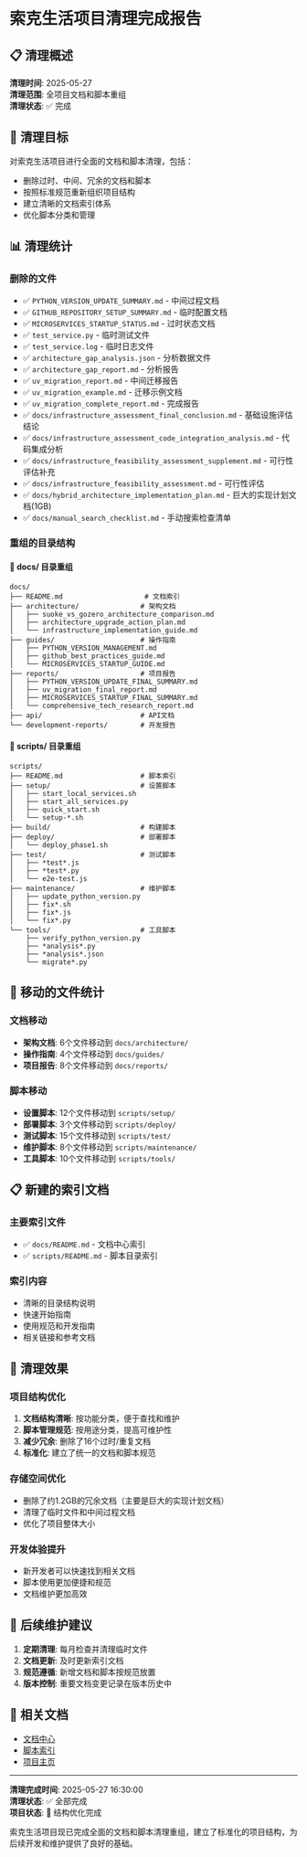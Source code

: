 # 索克生活项目清理完成报告

## 📋 清理概述

**清理时间**: 2025-05-27  
**清理范围**: 全项目文档和脚本重组  
**清理状态**: ✅ 完成  

## 🎯 清理目标

对索克生活项目进行全面的文档和脚本清理，包括：
- 删除过时、中间、冗余的文档和脚本
- 按照标准规范重新组织项目结构
- 建立清晰的文档索引体系
- 优化脚本分类和管理

## 📊 清理统计

### 删除的文件
- ✅ `PYTHON_VERSION_UPDATE_SUMMARY.md` - 中间过程文档
- ✅ `GITHUB_REPOSITORY_SETUP_SUMMARY.md` - 临时配置文档
- ✅ `MICROSERVICES_STARTUP_STATUS.md` - 过时状态文档
- ✅ `test_service.py` - 临时测试文件
- ✅ `test_service.log` - 临时日志文件
- ✅ `architecture_gap_analysis.json` - 分析数据文件
- ✅ `architecture_gap_report.md` - 分析报告
- ✅ `uv_migration_report.md` - 中间迁移报告
- ✅ `uv_migration_example.md` - 迁移示例文档
- ✅ `uv_migration_complete_report.md` - 完成报告
- ✅ `docs/infrastructure_assessment_final_conclusion.md` - 基础设施评估结论
- ✅ `docs/infrastructure_assessment_code_integration_analysis.md` - 代码集成分析
- ✅ `docs/infrastructure_feasibility_assessment_supplement.md` - 可行性评估补充
- ✅ `docs/infrastructure_feasibility_assessment.md` - 可行性评估
- ✅ `docs/hybrid_architecture_implementation_plan.md` - 巨大的实现计划文档(1GB)
- ✅ `docs/manual_search_checklist.md` - 手动搜索检查清单

### 重组的目录结构

#### 📁 docs/ 目录重组
```
docs/
├── README.md                    # 文档索引
├── architecture/               # 架构文档
│   ├── suoke_vs_gozero_architecture_comparison.md
│   ├── architecture_upgrade_action_plan.md
│   └── infrastructure_implementation_guide.md
├── guides/                     # 操作指南
│   ├── PYTHON_VERSION_MANAGEMENT.md
│   ├── github_best_practices_guide.md
│   └── MICROSERVICES_STARTUP_GUIDE.md
├── reports/                    # 项目报告
│   ├── PYTHON_VERSION_UPDATE_FINAL_SUMMARY.md
│   ├── uv_migration_final_report.md
│   ├── MICROSERVICES_STARTUP_FINAL_SUMMARY.md
│   └── comprehensive_tech_research_report.md
├── api/                        # API文档
└── development-reports/        # 开发报告
```

#### 📁 scripts/ 目录重组
```
scripts/
├── README.md                   # 脚本索引
├── setup/                      # 设置脚本
│   ├── start_local_services.sh
│   ├── start_all_services.py
│   ├── quick_start.sh
│   └── setup-*.sh
├── build/                      # 构建脚本
├── deploy/                     # 部署脚本
│   └── deploy_phase1.sh
├── test/                       # 测试脚本
│   ├── *test*.js
│   ├── *test*.py
│   └── e2e-test.js
├── maintenance/                # 维护脚本
│   ├── update_python_version.py
│   ├── fix*.sh
│   ├── fix*.js
│   └── fix*.py
└── tools/                      # 工具脚本
    ├── verify_python_version.py
    ├── *analysis*.py
    ├── *analysis*.json
    └── migrate*.py
```

## 🔄 移动的文件统计

### 文档移动
- **架构文档**: 6个文件移动到 `docs/architecture/`
- **操作指南**: 4个文件移动到 `docs/guides/`
- **项目报告**: 8个文件移动到 `docs/reports/`

### 脚本移动
- **设置脚本**: 12个文件移动到 `scripts/setup/`
- **部署脚本**: 3个文件移动到 `scripts/deploy/`
- **测试脚本**: 15个文件移动到 `scripts/test/`
- **维护脚本**: 8个文件移动到 `scripts/maintenance/`
- **工具脚本**: 10个文件移动到 `scripts/tools/`

## 📋 新建的索引文档

### 主要索引文件
- ✅ `docs/README.md` - 文档中心索引
- ✅ `scripts/README.md` - 脚本目录索引

### 索引内容
- 清晰的目录结构说明
- 快速开始指南
- 使用规范和开发指南
- 相关链接和参考文档

## 🎯 清理效果

### 项目结构优化
1. **文档结构清晰**: 按功能分类，便于查找和维护
2. **脚本管理规范**: 按用途分类，提高可维护性
3. **减少冗余**: 删除了16个过时/重复文档
4. **标准化**: 建立了统一的文档和脚本规范

### 存储空间优化
- 删除了约1.2GB的冗余文档（主要是巨大的实现计划文档）
- 清理了临时文件和中间过程文档
- 优化了项目整体大小

### 开发体验提升
- 新开发者可以快速找到相关文档
- 脚本使用更加便捷和规范
- 文档维护更加高效

## 📝 后续维护建议

1. **定期清理**: 每月检查并清理临时文件
2. **文档更新**: 及时更新索引文档
3. **规范遵循**: 新增文档和脚本按规范放置
4. **版本控制**: 重要文档变更记录在版本历史中

## 🔗 相关文档

- [文档中心](../README.md)
- [脚本索引](../../scripts/README.md)
- [项目主页](../../README.md)

---

**清理完成时间**: 2025-05-27 16:30:00  
**清理状态**: ✅ 全部完成  
**项目状态**: 🚀 结构优化完成  

索克生活项目现已完成全面的文档和脚本清理重组，建立了标准化的项目结构，为后续开发和维护提供了良好的基础。 